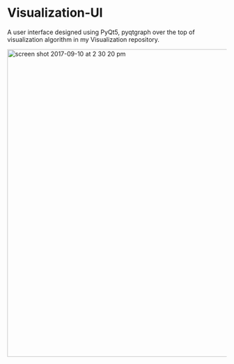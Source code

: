 # Visualization-UI
A user interface designed using PyQt5, pyqtgraph over the top of visualization algorithm in my Visualization repository. 

<img width="707" alt="screen shot 2017-09-10 at 2 30 20 pm" src="https://user-images.githubusercontent.com/16810812/30251784-99d803e0-9634-11e7-9dd3-a58a23667293.png">
